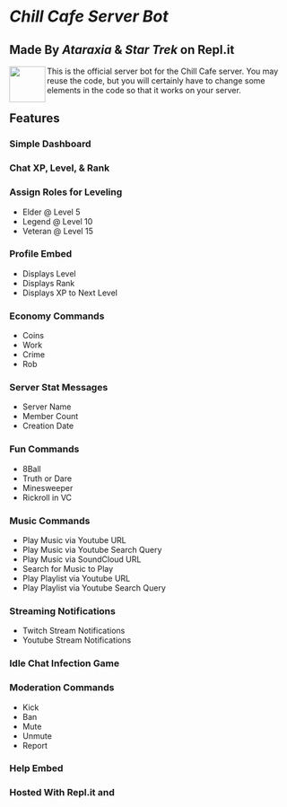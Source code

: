 # *Chill Cafe Server Bot*
## Made By *Ataraxia* & *Star Trek* on Repl.it
<img align="left" src="https://images-wixmp-ed30a86b8c4ca887773594c2.wixmp.com/f/2400b414-c503-4742-9936-d83e9d087f83/dbfc7gt-749a655c-02e3-4851-a25e-f89cb209589f.gif?token=eyJ0eXAiOiJKV1QiLCJhbGciOiJIUzI1NiJ9.eyJzdWIiOiJ1cm46YXBwOjdlMGQxODg5ODIyNjQzNzNhNWYwZDQxNWVhMGQyNmUwIiwiaXNzIjoidXJuOmFwcDo3ZTBkMTg4OTgyMjY0MzczYTVmMGQ0MTVlYTBkMjZlMCIsIm9iaiI6W1t7InBhdGgiOiJcL2ZcLzI0MDBiNDE0LWM1MDMtNDc0Mi05OTM2LWQ4M2U5ZDA4N2Y4M1wvZGJmYzdndC03NDlhNjU1Yy0wMmUzLTQ4NTEtYTI1ZS1mODljYjIwOTU4OWYuZ2lmIn1dXSwiYXVkIjpbInVybjpzZXJ2aWNlOmZpbGUuZG93bmxvYWQiXX0.XhxoHNXvGnDYn8_n41rTrYWDb-OnWQfZZEN6ietlwg8" width="64">
This is the official server bot for the Chill Cafe server. You may reuse the code, but you will certainly have to change some elements in the code so that it works on your server.

## Features
### Simple Dashboard

### Chat XP, Level, & Rank

### Assign Roles for Leveling
* Elder @ Level 5
* Legend @ Level 10
* Veteran @ Level 15

### Profile Embed
* Displays Level
* Displays Rank
* Displays XP to Next Level

### Economy Commands
* Coins
* Work
* Crime
* Rob

### Server Stat Messages
* Server Name
* Member Count
* Creation Date

### Fun Commands
* 8Ball
* Truth or Dare
* Minesweeper
* Rickroll in VC

### Music Commands
* Play Music via Youtube URL
* Play Music via Youtube Search Query
* Play Music via SoundCloud URL
* Search for Music to Play
* Play Playlist via Youtube URL
* Play Playlist via Youtube Search Query

### Streaming Notifications
* Twitch Stream Notifications
* Youtube Stream Notifications
 
### Idle Chat Infection Game

### Moderation Commands
* Kick
* Ban
* Mute
* Unmute
* Report

### Help Embed

### Hosted With Repl.it and 